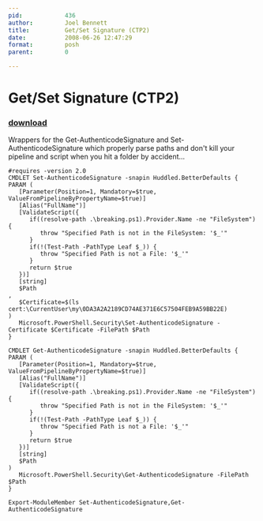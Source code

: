 ```yaml
---
pid:            436
author:         Joel Bennett
title:          Get/Set Signature (CTP2)
date:           2008-06-26 12:47:29
format:         posh
parent:         0

---
```


# Get/Set Signature (CTP2)

### [download](//scripts/436.ps1)

Wrappers for the Get-AuthenticodeSignature and Set-AuthenticodeSignature which properly parse paths and don't kill your pipeline and script when you hit a folder by accident...

```posh
#requires -version 2.0
CMDLET Set-AuthenticodeSignature -snapin Huddled.BetterDefaults {
PARAM ( 
   [Parameter(Position=1, Mandatory=$true, ValueFromPipelineByPropertyName=$true)]
   [Alias("FullName")]
   [ValidateScript({ 
      if((resolve-path .\breaking.ps1).Provider.Name -ne "FileSystem") {
         throw "Specified Path is not in the FileSystem: '$_'" 
      }
      if(!(Test-Path -PathType Leaf $_)) { 
         throw "Specified Path is not a File: '$_'" 
      }
      return $true
   })]
   [string]
   $Path
, 
   $Certificate=$(ls cert:\CurrentUser\my\0DA3A2A2189CD74AE371E6C57504FEB9A59BB22E)
)
   Microsoft.PowerShell.Security\Set-AuthenticodeSignature -Certificate $Certificate -FilePath $Path  
}

CMDLET Get-AuthenticodeSignature -snapin Huddled.BetterDefaults {
PARAM ( 
   [Parameter(Position=1, Mandatory=$true, ValueFromPipelineByPropertyName=$true)]
   [Alias("FullName")]
   [ValidateScript({ 
      if((resolve-path .\breaking.ps1).Provider.Name -ne "FileSystem") {
         throw "Specified Path is not in the FileSystem: '$_'" 
      }
      if(!(Test-Path -PathType Leaf $_)) { 
         throw "Specified Path is not a File: '$_'" 
      }
      return $true
   })]
   [string]
   $Path
)
   Microsoft.PowerShell.Security\Get-AuthenticodeSignature -FilePath $Path  
}

Export-ModuleMember Set-AuthenticodeSignature,Get-AuthenticodeSignature

```

